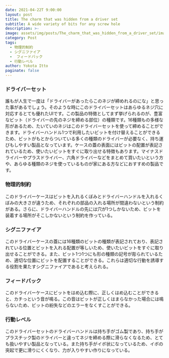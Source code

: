 ```yaml
---
date: 2021-04-22T 9:00:00
layout: post
title: The charm that was hidden from a driver set
subtitle: A wide variety of bits for any screw hole
description: >-
image: assets/img/posts/The_charm_that_was_hidden_from_a_driver_set/image1.png
category: Post
tags: 
  - 物理的制約
  - シグニファイア
  -  フィードバック
  - 行動レベル
author: Yokota Itto
paginate: false
---
```


### ドライバーセット
 誰もが人生で一度は「ドライバーがあったらこのネジが締めれるのにな」と思った事があるでしょう。そのような時にこのドライバーセットはあらゆるネジ穴に対応するとても優れたUIです。この製品の特徴としてまず挙げられるのが、豊富なビット（ドライバーの先のネジを締める部位）の種類です。16種類もの多様な形があるため、たいていのネジはこのドライバーセットを使って締めることができます。ドライバーハンドル1つで利用したいビットを付け替えることができるため、ビットがもとからついている多くの種類のドライバーが必要なく、持ち運びもしやすい製品となっています。ケースの蓋の表面にはビットの配置が表記されているため、使いたいビットをすぐに取り出せる特徴もあります。マイナスドライバーやプラスドライバー、六角ドライバーなどをまとめて買いたいという方や、あらゆる種類のネジを使っているものが家にある方などにおすすめの製品です。

### 物理的制約

このドライバーケースはビットを入れるくぼみとドライバーハンドルを入れるくぼみの大きさが違うため、それぞれの部品の入れる場所が間違わないという制約がある。さらに、ドライバーハンドルの先には穴が1つしかないため、ビットを装着する場所がそこしかないという制約を作っている。

### シグニファイア
このドライバーケースの蓋には16種類のビットの種類が表記されており、表記されている位置とビットを入れる配置が等しいため、使いたいビットをすぐに取り出せることができる。また、ビット1つ1つにも形の種類の記号が彫られているため、適切な位置にビットを配置することができる。これらは適切な行動を誘導する役割を果たすシグニファイアであると考えられる。

### フィードバック
このドライバーケースにビットをはめ込む際に、正しくはめ込むことができると、カチっという音が鳴る。この音はビットが正しくはまらなかった場合には鳴らないため、ビットの紛失などのエラーをなくすことができる。

### 行動レベル
 このドライバーセットのドライバーハンドルは持ち手がゴム製であり、持ち手がプラスチック製のドライバーと違ってネジを締める際に滑らなくなるため、とても扱いやすい製品となっている。また持ち手がイボ状になっているため、イボの突起で更に滑りにくくなり、力が入りやすい作りになっている。
